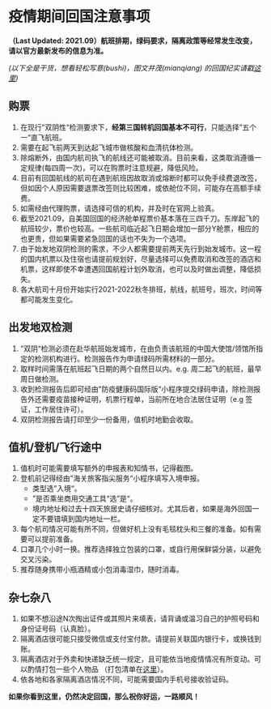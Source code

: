 # 疫情期间回国注意事项

**（Last Updated: 2021.09）航班排期，绿码要求，隔离政策等经常发生改变，请以官方最新发布的信息为准。**

*(以下全是干货，想看轻松写意(bushi)，图文并茂(mianqiang) 的回国纪实请戳[这里](./homeward_bound_on_ca770.md))*

## 购票
1. 在现行”双阴性“检测要求下，**经第三国转机回国基本不可行**，只能选择”五个一“直飞航班。
2. 需要在起飞前两天到达起飞城市做核酸和血清抗体检测。
3. 除熔断外，由国内航司执飞的航线还可能被取消。目前来看，这类取消遵循一定规律(每四周一次)，可以在购票时注意规避，降低风险。
4. 目前有回国航线的航司在遇到航班因故取消或熔断时都可以免手续费退改签，但如因个人原因需要退票改签则比较困难，或依舱位不同，可能存在高额手续费。
5. 如需经由代理购票，请选择可信的机构，并及时在官网上验真。
6. 截至2021.09，自美国回国的经济舱单程票价基本落在三四千刀。东岸起飞的航班较少，票价也较高。一些航司临近起飞日期会增加一部分Y舱票，相应的也更贵，但如果需要紧急回国的话也不失为一个选项。
7. 由于始发地双阴检测的需求，不少人都需要提前两天先行到始发城市。这一程的国内机票以及住宿也请提前规划好，尽量选择可以免费取消和改签的酒店和机票，这样即使不幸遭遇回国航程计划外取消，也可以及时做出调整，降低损失。
8. 各大航司十月份开始实行2021-2022秋冬排班，航线，航班号，班次，时间等都可能发生变化。

## 出发地双检测
1. ”双阴“检测必须在赴华航班始发城市，在由负责该航班的中国大使馆/领馆所指定的检测机构进行。检测报告作为申请绿码所需材料的一部分。
2. 取样时间需落在航班起飞日期的两个自然日以内。e.g. 周二起飞的航班，最早周日做检测。
3. 收到检测报告后即可经由”防疫健康码国际版“小程序提交绿码申请，除检测报告外还需要疫苗接种证明，机票行程单，当前所在地合法居住证明（e.g 签证，工作居住许可）。
4. 双阴检测报告请打印至少一份备用，值机时地勤会收取。

## 值机/登机/飞行途中
1. 值机时可能需要填写额外的申报表和知情书，记得截图。
2. 登机前记得经由”海关旅客指尖服务“小程序填写入境申报。
    * 类型选”入境“。
    * ”是否乘坐商用交通工具“选”是“。
    * 境内地址和过去十四天旅居史请仔细核对。尤其后者，如果是海外回国一定不要错填到国内地址一栏。
3. 每个航司情况可能有所不同，但做好机上没有毛毯枕头和三餐的准备。如有需要可以提前准备。
4. 口罩几个小时一换。推荐选择独立包装的口罩，或自行用保鲜袋分装，以避免交叉污染。
5. 推荐随身携带小瓶酒精或小包消毒湿巾，随时消毒。

## 杂七杂八
1. 如果不想沿途N次掏出证件或其照片来填表，请背诵或温习自己的护照号码和身份证号码（认真脸）。
2. 隔离酒店很可能只接受微信或支付宝付款。请提前关联国内银行卡，或换钱到账。
3. 隔离酒店对于外卖和快递缺乏统一规定，且可能依当地疫情情况有所变动。可以酌情打包一些个人物品 （打包清单在[这里](./packing_list.md)）。
4. 依各地和各家隔离酒店情况不同，可能需要国内手机号接收验证码。

**如果你看到这里，仍然决定回国，那么祝你好运，一路顺风！**
